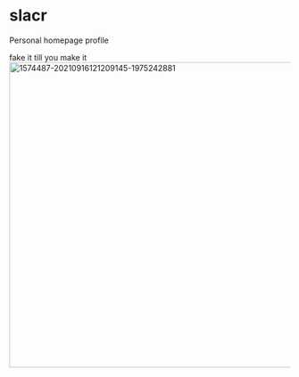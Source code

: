 # slacr

Personal homepage profile


fake it till you make it
<img width="548" alt="1574487-20210916121209145-1975242881" src="https://github.com/s1acr/s1acr/assets/88444858/6c115478-1f75-49a8-84a4-0f1bc1b1933b">

